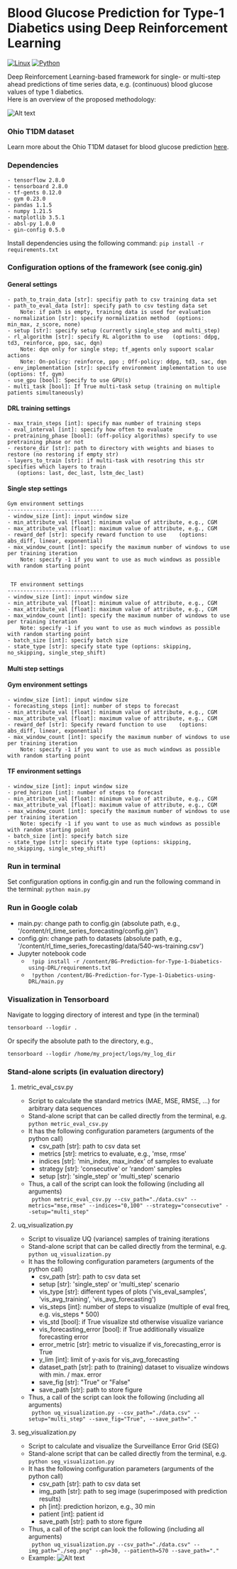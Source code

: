 # Blood Glucose Prediction for Type-1 Diabetics using Deep Reinforcement Learning

[![Linux](https://svgshare.com/i/Zhy.svg)](https://ubuntu.com/download)
[![Python](https://img.shields.io/badge/python-3.7-blue.svg)](https://www.python.org/downloads/release/python-370/)


Deep Reinforcement Learning-based framework for single- or multi-step ahead predictions of time series data, 
e.g. (continuous) blood glucose values of type 1 diabetics. <br/>
Here is an overview of the proposed methodology:

![Alt text](./images/overview.png?raw=true "Methodology")

### Ohio T1DM dataset
Learn more about the Ohio T1DM dataset for blood glucose prediction [here](http://smarthealth.cs.ohio.edu/OhioT1DM-dataset.html). <br/>

### Dependencies
    - tensorflow 2.8.0
    - tensorboard 2.8.0
    - tf-gents 0.12.0
    - gym 0.23.0
    - pandas 1.1.5
    - numpy 1.21.5
    - matplotlib 3.5.1
    - absl-py 1.0.0
    - gin-config 0.5.0
Install dependencies using the following command:
```pip install -r requirements.txt```

### Configuration options of the framework (see conig.gin) <br/>
#### General settings
    - path_to_train_data [str]: specifiy path to csv training data set
    - path_to_eval_data [str]: specify path to csv testing data set 
        Note: if path is empty, training data is used for evaluation
    - normalization [str]: specify normalization method  (options: min_max, z_score, none)
    - setup [str]: specify setup (currently single_step and multi_step)
    - rl_algorithm [str]: specify RL algorithm to use   (options: ddpg, td3, reinforce, ppo, sac, dqn)
        Note: dqn only for single step; tf_agents only supoort scalar actions 
        Note: On-policy: reinforce, ppo ; Off-policy: ddpg, td3, sac, dqn
    - env_implementation [str]: specify environment implementation to use   (options: tf, gym)
    - use_gpu [bool]: Specify to use GPU(s) 
    - multi_task [bool]: If True multi-task setup (training on multiple patients simultaneously)
#### DRL training settings
    - max_train_steps [int]: specify max number of training steps
    - eval_interval [int]: specify how often to evaluate
    - pretraining_phase [bool]: (off-policy algorithms) specify to use pretraining phase or not
    - restore_dir [str]: path to directory with weights and biases to restore (no restoring if empty str) 
    - layers_to_train [str]: if multi-task with resotring this str specifies which layers to train
       (options: last, dec_last, lstm_dec_last)
#### Single step settings
    Gym environment settings 
    ------------------------------
    - window_size [int]: input window size
    - min_attribute_val [float]: minimum value of attribute, e.g., CGM
    - max_attribute_val [float]: maximum value of attribute, e.g., CGM
    - reward_def [str]: specify reward function to use    (options: abs_diff, linear, exponential)
    - max_window_count [int]: specify the maximum number of windows to use per training iteration
        Note: specify -1 if you want to use as much windows as possible with random starting point


     TF environment settings
    ------------------------------
    - window_size [int]: input window size
    - min_attribute_val [float]: minimum value of attribute, e.g., CGM
    - max_attribute_val [float]: maximum value of attribute, e.g., CGM
    - max_window_count [int]: specify the maximum number of windows to use per training iteration
        Note: specify -1 if you want to use as much windows as possible with random starting point
    - batch_size [int]: specify batch size
    - state_type [str]: specify state type (options: skipping, no_skipping, single_step_shift)
#### Multi step settings
#### Gym environment settings
    - window_size [int]: input window size
    - forecasting_steps [int]: number of steps to forecast
    - min_attribute_val [float]: minimum value of attribute, e.g., CGM
    - max_attribute_val [float]: maximum value of attribute, e.g., CGM
    - reward_def [str]: Specify reward function to use    (options: abs_diff, linear, exponential)
    - max_window_count [int]: specify the maximum number of windows to use per training iteration
        Note: specify -1 if you want to use as much windows as possible with random starting point
#### TF environment settings
    - window_size [int]: input window size
    - pred_horizon [int]: number of steps to forecast
    - min_attribute_val [float]: minimum value of attribute, e.g., CGM
    - max_attribute_val [float]: maximum value of attribute, e.g., CGM    
    - max_window_count [int]: specify the maximum number of windows to use per training iteration
        Note: specify -1 if you want to use as much windows as possible with random starting point
    - batch_size [int]: specify batch size
    - state_type [str]: specify state type (options: skipping, no_skipping, single_step_shift)

### Run in terminal
Set configuration options in config.gin and run the following command in the terminal:
```python main.py```
### Run in Google colab
- main.py: change path to config.gin (absolute path, e.g., '/content/rl_time_series_forecasting/config.gin')
- config.gin: change path to datasets (absolute path, e.g., '/content/rl_time_series_forecasting/data/540-ws-training.csv')
- Jupyter notebook code
  - ``` !pip install -r /content/BG-Prediction-for-Type-1-Diabetics-using-DRL/requirements.txt```
  - ``` !python /content/BG-Prediction-for-Type-1-Diabetics-using-DRL/main.py```

### Visualization in Tensorboard
Navigate to logging directory of interest and type  (in the terminal)
```
tensorboard --logdir .
```
Or specify the absolute path to the directory, e.g., 
```
tensorboard --logdir /home/my_project/logs/my_log_dir
```

### Stand-alone scripts (in evaluation directory)
1) metric_eval_csv.py
   - Script to calculate the standard metrics (MAE, MSE, RMSE, ...) for arbitrary data sequences 
   - Stand-alone script that can be called directly from the terminal, e.g. ```python metric_eval_csv.py```
   - It has the following configuration parameters (arguments of the python call)
     - csv_path [str]: path to csv data set
     - metrics [str]: metrics to evaluate, e.g., 'mse, rmse'
     - indices [str]: 'min_index, max_index' of samples to evaluate
     - strategy [str]: 'consecutive' or 'random' samples
     - setup [str]: 'single_step' or 'multi_step' scenario
   - Thus, a call of the script can look the following (including all arguments) <br/>
   ``` python metric_eval_csv.py --csv_path="./data.csv" --metrics="mse,rmse" --indices="0,100" --strategy="consecutive" --setup="multi_step"```
   
   
2) uq_visualization.py
   - Script to visualize UQ (variance) samples of training iterations
   - Stand-alone script that can be called directly from the terminal, e.g. ```python uq_visualization.py```
   - It has the following configuration parameters (arguments of the python call)
     - csv_path [str]: path to csv data set
     - setup [str]: 'single_step' or 'multi_step' scenario
     - vis_type [str]: different types of plots ('vis_eval_samples', 'vis_avg_training', 'vis_avg_forecasting')
     - vis_steps [int]: number of steps to visualize (multiple of eval freq, e.g. vis_steps * 500)
     - vis_std [bool]: if True visualize std otherwise visualize variance
     - vis_forecasting_error [bool]: if True additionally visualize forecasting error
     - error_metric [str]: metric to visualize if vis_forecasting_error is True
     - y_lim [int]: limit of y-axis for vis_avg_forecasting
     - dataset_path [str]: path to (training) dataset to visualize windows with min. / max. error
     - save_fig [str]: "True" or "False"
     - save_path [str]: path to store figure
   - Thus, a call of the script can look the following (including all arguments) <br/>
   ``` python uq_visualization.py --csv_path="./data.csv" --setup="multi_step" --save_fig="True", --save_path="."```
   

3) seg_visualization.py
   - Script to calculate and visualize the Surveillance Error Grid (SEG)
   - Stand-alone script that can be called directly from the terminal, e.g. ```python seg_visualization.py```
   - It has the following configuration parameters (arguments of the python call)
     - csv_path [str]: path to csv data set
     - img_path [str]: path to seg image (superimposed with prediction results)
     - ph [int]: prediction horizon, e.g., 30 min
     - patient [int]: patient id
     - save_path [str]: path to store figure
   - Thus, a call of the script can look the following (including all arguments) <br/>
   ``` python uq_visualization.py --csv_path="./data.csv" --img_path="./seg.png" --ph=30, --patienth=570 --save_path="."```
   - Example:
   ![Alt text](./images/seg_30min_570.png?raw=true "SEG 30 min subject 570")




